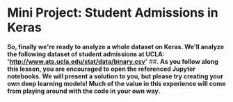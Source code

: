 # Mini Project: Student Admissions in Keras
**So, finally we're ready to analyze a whole dataset on Keras. We'll analyze the following dataset of student admissions at UCLA: 'http://www.ats.ucla.edu/stat/data/binary.csv'**
##.
**As you follow along this lesson, you are encouraged to open the referenced Jupyter notebooks. We will present a solution to you, but please try creating your own deep learning models! Much of the value in this experience will come from playing around with the code in your own way.**